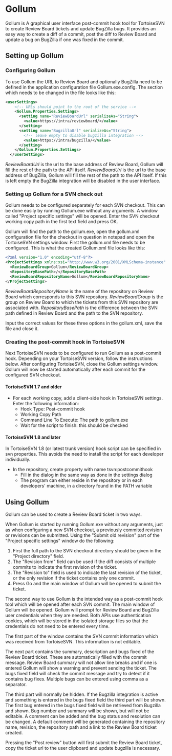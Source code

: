 # Gollum

Gollum is A graphical user interface post-commit hook tool for TortoiseSVN to create Review Board tickets and update BugZilla bugs. It provides an easy way to create a diff of a commit, post the diff to 
Review Board and update a bug on BugZilla if one was fixed in the commit. 

## Setting up Gollum

### Configuring Gollum 

To use Gollum the URL to Review Board and optionally BugZilla need to be defined in the application configuration file Gollum.exe.config. The section which needs to be changed in the file looks like this:

```xml
<userSettings>
    <!-- URLs should point to the root of the service -->
    <Gollum.Properties.Settings>
      <setting name="ReviewBoardUrl" serializeAs="String">
        <value>https://intra/reviewboard/</value>
      </setting>
      <setting name="BugzillaUrl" serializeAs="String">
        <!-- leave empty to disable bugzilla integration -->    
        <value>https://intra/bugzilla/</value>
      </setting>
    </Gollum.Properties.Settings>
  </userSettings>
```

*ReviewBoardUrl* is the url to the base address of Review Board, Gollum will fill the rest of the path to the API itself.
*ReviewBoardUrl* is the url to the base address of BugZilla, Gollum will fill the rest of the path to the API itself. If this is left empty the BugZilla integration will be disabled in the user interface.

### Setting up Gollum for a SVN check out

Gollum needs to be configured separately for each SVN checkout. This can be done easily by running Gollum.exe without any arguments.
A window called "Project specific settings" will be opened. Enter the SVN checkout working copy path in the first text field and press OK.

Gollum will find the path to the gollum.exe, open the gollum.xml configuration file for the checkout in question in notepad and open 
the TortoiseSVN settings window. First the gollum.xml file needs to be configured. This is what the created Gollum.xml file looks like this:

```xml
<?xml version="1.0" encoding="utf-8"?>
<ProjectSettings xmlns:xsi="http://www.w3.org/2001/XMLSchema-instance" xmlns:xsd="http://www.w3.org/2001/XMLSchema">
  <ReviewBoardGroup>Gollum</ReviewBoardGroup>
  <RepositoryBasePath>/</RepositoryBasePath>
  <ReviewBoardRepositoryName>Gollum</ReviewBoardRepositoryName>
</ProjectSettings>
```

*ReviewBoardRepositoryName* is the name of the repository on Review Board which corresponds to this SVN repository.
*ReviewBoardGroup* is the group on Review Board to which the tickets from this SVN repository are associated with.
*RepositoryBasePath* is the difference between the SVN path defined in Review Board and the path to the SVN repository.

Input the correct values for these three options in the gollum.xml, save the file and close it.

### Creating the post-commit hook in TortoiseSVN

Next TortoiseSVN needs to be configured to run Gollum as a post-commit hook. Depending on your TortoiseSVN version, follow the instructions 
below. After configuring TortoiseSVN, close the Gollum settings window. Gollum will now be started automatically after each commit for the configured SVN checkout.

#### TortoiseSVN 1.7 and older

- For each working copy, add a client-side hook in TortoiseSVN settings. Enter the following information:
  - Hook Type: Post-commit hook
  - Working Copy Path
  - Command Line To Execute: The path to gollum.exe
  - Wait for the script to finish: this should be checked

#### TortoiseSVN 1.8 and later

In TortoiseSVN 1.8 (or latest trunk version) hook script can be specified in svn properties. This avoids the need to install the script for each developer individually.

- In the repository, create property with name tsvn:postcommithook
  - Fill in the dialog in the same way as done in the settings dialog
  - The program can either reside in the repository or in each developers' machine, in a directory found in the PATH variable

## Using Gollum

Gollum can be used to create a Review Board ticket in two ways.

When Gollum is started by running Gollum.exe without any arguments, just as when configuring a new SVN checkout, a previously commited revision or 
revisions can be submitted. Using the "Submit old revision" part of the "Project specific settings" window do the following:

1. First the full path to the SVN checkout directory should be given in the "Project directory" field. 
2. The "Revision from" field can be used if the diff consists of multiple commits to indicate the first revision of the ticket. 
3. The "Revision to" field is used to indicate the last revision of the ticket, or the only revision if the ticket contains only one commit.
4. Press Go and the main window of Gollum will be opened to submit the ticket.

The second way to use Gollum is the intended way as a post-commit hook tool which will be opened after each SVN commit. The main window of Gollum will be opened. Gollum 
will prompt for Review Board and BugZilla user credentials when they are needed. Both APIs use authentication cookies, which will be stored in the isolated storage files 
so that the credentials do not need to be entered every time.

The first part of the window contains the SVN commit information which was received from TortoiseSVN. This information is not editable. 

The next part contains the summary, description and bugs fixed of the Review Board ticket. These are automatically filled with the commit message. Review Board summary will 
not allow line breaks and if one is entered Gollum will show a warning and prevent sending the ticket. The bugs fixed field will check the commit message and try to detect
if it contains bug fixes. Multiple bugs can be entered using comma as a separator. 

The third part will normally be hidden. If the Bugzilla integration is active and something is entered in the bugs fixed field the third part will be shown. The first bug 
entered in the bugs fixed field will be retrieved from Bugzilla and shown. Bug number and summary will be shown, but will not be editable. A comment can be added and the 
bug status and resolution can be changed. A default comment will be generated containing the repository name, revision, the repository path and a link to the Review Board ticket
created.

Pressing the "Post review" button will first submit the Review Board ticket, copy the ticket url to the user clipboard and update bugzilla is necessary.

